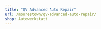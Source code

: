 ```yaml
---
title: "QV Advanced Auto Repair"
url: /moorestown/qv-advanced-auto-repair/
shop: Autowerkstatt
---
```

